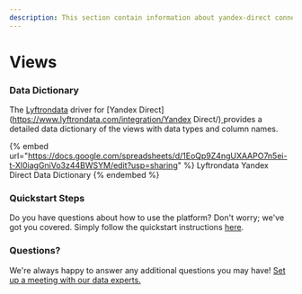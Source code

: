 ```yaml
---
description: This section contain information about yandex-direct connector views information
---
```


# Views

### Data Dictionary

The [Lyftrondata](https://www.lyftrondata.com/) driver for [Yandex Direct](https://www.lyftrondata.com/integration/Yandex Direct/)[ ](https://www.lyftrondata.com/integration/yandex-direct/)provides a detailed data dictionary of the views with data types and column names.

{% embed url="https://docs.google.com/spreadsheets/d/1EoQp9Z4ngUXAAPO7n5ei-t-Xl0iagGniVo3z44BWSYM/edit?usp=sharing" %}
Lyftrondata Yandex Direct Data Dictionary
{% endembed %}

### Quickstart Steps

Do you have questions about how to use the platform? Don't worry; we've got you covered. Simply follow the quickstart instructions [here](../../../../quickstart-steps.md).

### Questions? <a href="#questions" id="questions"></a>

We're always happy to answer any additional questions you may have! [Set up a meeting with our data experts.](https://www.lyftrondata.com/book-a-meeting/)


